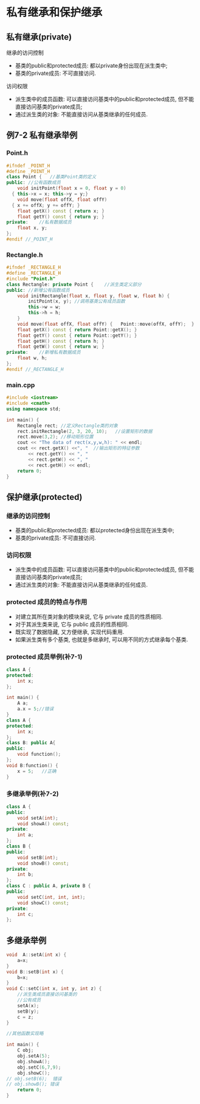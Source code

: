 # 私有继承和保护继承

## 私有继承(private)

继承的访问控制

+ 基类的public和protected成员: 都以private身份出现在派生类中;
+ 基类的private成员: 不可直接访问.

访问权限

+ 派生类中的成员函数: 可以直接访问基类中的public和protected成员,
但不能直接访问基类的private成员;
+ 通过派生类的对象: 不能直接访问从基类继承的任何成员.

## 例7-2 私有继承举例

### Point.h

```cpp
#ifndef _POINT_H
#define _POINT_H
class Point {   //基类Point类的定义
public: //公有函数成员
    void initPoint(float x = 0, float y = 0)
  { this->x = x; this->y = y;}
    void move(float offX, float offY)
  { x += offX; y += offY; }
    float getX() const { return x; }
    float getY() const { return y; }
private:    //私有数据成员
    float x, y;
};
#endif //_POINT_H
```

### Rectangle.h

```cpp
#ifndef _RECTANGLE_H
#define _RECTANGLE_H
#include "Point.h"
class Rectangle: private Point {    //派生类定义部分
public: //新增公有函数成员
    void initRectangle(float x, float y, float w, float h) {
        initPoint(x, y); //调用基类公有成员函数
        this->w = w;
        this->h = h;
    }
    void move(float offX, float offY) {   Point::move(offX, offY);  }
    float getX() const { return Point::getX(); }
    float getY() const { return Point::getY(); }
    float getH() const { return h; }
    float getW() const { return w; }
private:    //新增私有数据成员
    float w, h;
};
#endif //_RECTANGLE_H
```

### main.cpp

```cpp
#include <iostream>
#include <cmath>
using namespace std;

int main() {
    Rectangle rect; //定义Rectangle类的对象
    rect.initRectangle(2, 3, 20, 10);   //设置矩形的数据
    rect.move(3,2); //移动矩形位置
    cout << "The data of rect(x,y,w,h): " << endl;
    cout << rect.getX() <<", "  //输出矩形的特征参数
        << rect.getY() << ", "
        << rect.getW() << ", "
        << rect.getH() << endl;
    return 0;
}
```

## 保护继承(protected)

### 继承的访问控制

+ 基类的public和protected成员: 都以protected身份出现在派生类中;
+ 基类的private成员: 不可直接访问.

### 访问权限

+ 派生类中的成员函数: 可以直接访问基类中的public和protected成员,
但不能直接访问基类的private成员;
+ 通过派生类的对象: 不能直接访问从基类继承的任何成员.

### protected 成员的特点与作用

+ 对建立其所在类对象的模块来说, 它与 private 成员的性质相同.
+ 对于其派生类来说, 它与 public 成员的性质相同.
+ 既实现了数据隐藏, 又方便继承, 实现代码重用.
+ 如果派生类有多个基类, 也就是多继承时, 可以用不同的方式继承每个基类.

### protected 成员举例(补7-1)

```cpp
class A {
protected:
    int x;
};

int main() {
    A a;
    a.x = 5;//错误
}
class A {
protected:
    int x;
};
class B: public A{
public:
    void function();
};
void B:function() {
    x = 5;   //正确
}
```

### 多继承举例(补7-2)

```cpp
class A {
public:
    void setA(int);
    void showA() const;
private:
    int a;
};
class B {
public:
    void setB(int);
    void showB() const;
private:
    int b;
};
class C : public A, private B {
public:
    void setC(int, int, int);
    void showC() const;
private:
    int c;
};
```

## 多继承举例

```cpp
void  A::setA(int x) {
    a=x;
}
void B::setB(int x) {
    b=x;
}
void C::setC(int x, int y, int z) {
    //派生类成员直接访问基类的
    //公有成员
    setA(x);
    setB(y);
    c = z;
}

//其他函数实现略

int main() {
    C obj;
    obj.setA(5);
    obj.showA();
    obj.setC(6,7,9);
    obj.showC();
// obj.setB(6);  错误
// obj.showB(); 错误
    return 0;
}
```

